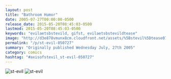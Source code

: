 ```yaml
---
layout: post
title: "Bathroom Humor"
date: 2005-07-27T00:00:00-0500
release_date: 2015-05-20T08:45:03-0500
lastmod: 2015-05-20T08:45:03-0500
keywords: "evilaetsbstevild, gifst, evilaetsbstevildtease"
image: "http://d3e878vmunx8cm.cloudfront.net/assets/%5Bstevil%5Dtease07-27-05.gif"
permalink: "/p/st-evil-050727"
summary: "Originally published Wednesday July, 27th 2005"
category: comics
hashtag: "#axisofstevil_st-evil-050727"
---
```


![st-evil](http://d3e878vmunx8cm.cloudfront.net/assets/%5Bstevil%5Dtease07-27-05.gif)
![st-evil](http://d3e878vmunx8cm.cloudfront.net/assets/%5Bstevil%5D7-27-051.gif)


